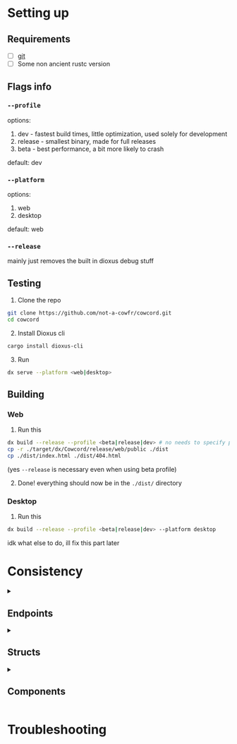 # Setting up

## Requirements

- [ ] [git](https://git-scm.com/downloads)
- [ ] Some non ancient rustc version

## Flags info

### `--profile`
options:
1. dev - fastest build times, little optimization, used solely for development
2. release - smallest binary, made for full releases
3. beta - best performance, a bit more likely to crash

default: dev

### `--platform`
options:
1. web
2. desktop

default: web

### `--release`
mainly just removes the built in dioxus debug stuff

## Testing

1. Clone the repo
```bash
git clone https://github.com/not-a-cowfr/cowcord.git
cd cowcord
```
2. Install Dioxus cli
```bash
cargo install dioxus-cli
```
3. Run
```bash
dx serve --platform <web|desktop>
```

## Building

### Web

1. Run this
```bash
dx build --release --profile <beta|release|dev> # no needs to specify platform, web is the default
cp -r ./target/dx/Cowcord/release/web/public ./dist
cp ./dist/index.html ./dist/404.html
```
(yes `--release` is necessary even when using beta profile)
<!--
2. Optimize wasm, run this
```bash
sudo apt-get update
sudo apt-get install -y binaryen
wasm-opt dist/assets/dioxus/Cowcord_bg.wasm -o dist/assets/dioxus/Cowcord_bg.wasm -O4 # O4 for speed OZ for binary size
```
-->
2. Done! everything should now be in the `./dist/` directory

### Desktop

1. Run this
```bash
dx build --release --profile <beta|release|dev> --platform desktop
```
idk what else to do, ill fix this part later

# Consistency

<details><summary><h2>Endpoints</h2></summary>

### 1. Declaring Endpoints

If the endpoint has no changing string query fields or a part of the url is not always the same, then define it as a const, like this:
```rust
pub const SUPER_COOL_ENDPOINT: &str = "/super/cool";
```

However, with a lot of endpoints they have something that changes, like maybe a part of the url is a guild id, or it needs some string query parameters, in this case you would define it as a function, keeping the upper snake case, example:
```rust
pub fn SUPER_COOL_ENDPOINT_ENDPOINT(some_id: Snowflake, query: QueryStringParamsStruct) -> String {
	format!("/super/{}/cool{}", some_id, to_string_query(query))
}
```

Also important, make sure to end the variable/struct/function/type name with what is format
```rust
/// notice the ENDPOINT at the end
pub const SUPER_COOL_ENDPOINT: &str = "/super/cool";

pub struct SuperCoolRequest {}

pub type SuperCoolResponse = SomeOtherThing;
```

And finally, make sure to include important info with the endpoint, for example:
```rust
/// Type: post
///
/// supports Super-Cool-Header header
///
/// requires SUPER_COOL permission
pub const SUPER_COOL_ENDPOINT: &str = "/super/cool";
```

<!-- ### 2. Keep request and response structs seperate, even if they're the same
This is because if in the future if one changes its very easy to edit them and it just -->

</details>

<details><summary><h2>Structs</h2></summary>

Discord loves using integers to represent certain types or flags for things, and it can get pretty confusing without looking at the docs, so just make sure to include what the int type is referencing
```rust
pub struct MyCoolStruct {
    /// link to documentation for whatever this is, if no link is there, its assumed that this is just a regular number
    field_one: u8,
}
```

And make sure to include an enum that repesents it
```rust
pub enum FieldOneType {
    THIS_COOL_TYPE = 1,
    THIS_OTHER_COOL_TYPE = 2,
}
```
```rust
pub enum FieldOneFlags {
    THIS_COOL_FLAG = 1 << 0,
    THIS_OTHER_COOL_FLAG = 1 << 1,
}
```
soon these will be used rather than just defining it as an int, and then the docs comment can be removed

</details>

<details><summary><h2>Components</h2></summary>

This ones pretty easy, all it is is that if theres some ui element thats used more than once, in more than one place, make it into a seperate component instead of something built into the page

</details>

# Troubleshooting
